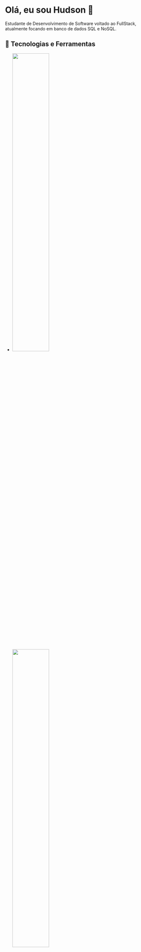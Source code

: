 # Olá, eu sou Hudson 👋

Estudante de Desenvolvimento de Software voltado ao FullStack, atualmente focando em banco de dados SQL e NoSQL.

## 🚀 Tecnologias e Ferramentas

- <img width="50%" src="https://cdn.jsdelivr.net/gh/devicons/devicon@latest/icons/html5/html5-original.svg" />
  <img width="50%" src="https://cdn.jsdelivr.net/gh/devicons/devicon@latest/icons/css3/css3-original.svg" />
  <img width="50%" src="https://cdn.jsdelivr.net/gh/devicons/devicon@latest/icons/java/java-original.svg" />
  <img width="50%" src="https://cdn.jsdelivr.net/gh/devicons/devicon@latest/icons/javascript/javascript-original.svg" />
  <img width="50%" src="https://cdn.jsdelivr.net/gh/devicons/devicon@latest/icons/mysql/mysql-original-wordmark.svg" />
  <img width="50%" src="https://cdn.jsdelivr.net/gh/devicons/devicon@latest/icons/postgresql/postgresql-original-wordmark.svg" />

- <img width="50%" src="https://cdn.jsdelivr.net/gh/devicons/devicon@latest/icons/github/github-original.svg" />
  <img width="50%" src="https://cdn.jsdelivr.net/gh/devicons/devicon@latest/icons/figma/figma-original.svg" />
  <img width="50%" src="https://cdn.jsdelivr.net/gh/devicons/devicon@latest/icons/eclipse/eclipse-original.svg" />
  <img width="50%" src="https://cdn.jsdelivr.net/gh/devicons/devicon@latest/icons/vscode/vscode-original.svg" />
  <img width="50%" src="https://cdn.jsdelivr.net/gh/devicons/devicon@latest/icons/linux/linux-original.svg" />

## 🌱 Atualmente aprendendo

- <link rel="stylesheet" type='text/css' href="https://cdn.jsdelivr.net/gh/devicons/devicon@latest/devicon.min.css" />

## 📫 Como me encontrar

- hudsonborges64@gmail.com
- ttps://www.linkedin.com/in/seu-linkedin](https://www.linkedin.com/in/hudson-marques-002014300/)

## 🔧 Projetos em Destaque

- [Nome do Projeto 1](link-do-repositorio): Breve descrição do que o projeto faz.
- [Nome do Projeto 2](link-do-repositorio): Breve descrição do que o projeto faz.
- [Nome do Projeto 3](link-do-repositorio): Breve descrição do que o projeto faz.

## 🌟 Contribuições

Estou sempre aberto a colaborar em projetos open source. Se você tiver uma ideia ou um projeto em mente, fique à vontade para me contatar!

---

"Code is like humor. When you have to explain it, it’s bad." - Cory House

